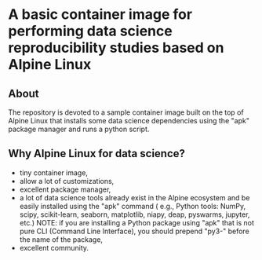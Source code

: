 # A basic container image for performing data science reproducibility studies based on Alpine Linux

## About
The repository is devoted to a sample container image built on the top of Alpine Linux that installs some data science dependencies using the "apk" package manager and runs a python script.

## Why Alpine Linux for data science?

- tiny container image,
- allow a lot of customizations,
- excellent package manager,
- a lot of data science tools already exist in the Alpine ecosystem and be easily installed using the "apk" command ( e.g., Python tools: NumPy, scipy, scikit-learn, seaborn, matplotlib,
niapy, deap, pyswarms, jupyter, etc.) NOTE: if you are installing a Python package using "apk" that is not pure CLI (Command Line Interface), you should prepend "py3-" before the name of
the package,
- excellent community.
